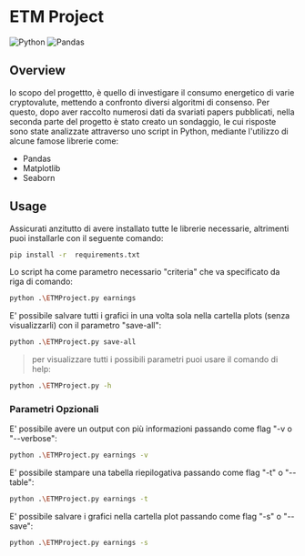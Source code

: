 # ETM Project 

![Python](https://img.shields.io/badge/python-3670A0?style=for-the-badge&logo=python&logoColor=ffdd54)
![Pandas](https://img.shields.io/badge/pandas-%23150458.svg?style=for-the-badge&logo=pandas&logoColor=white)

## Overview
lo scopo del progettto,  è quello di investigare il consumo energetico di varie cryptovalute, mettendo a confronto diversi algoritmi di consenso. Per questo, dopo aver raccolto numerosi dati da svariati papers pubblicati, nella seconda parte del progetto è stato creato un sondaggio, le cui risposte sono state analizzate attraverso uno script in Python, mediante l'utilizzo di alcune famose librerie come:
- Pandas
- Matplotlib
- Seaborn

## Usage

Assicurati anzitutto di avere installato tutte le librerie necessarie, altrimenti puoi installarle con il seguente comando:
``` bash
pip install -r  requirements.txt
```
Lo script ha come parametro necessario "criteria" che va specificato da riga di comando:
``` bash
python .\ETMProject.py earnings 
```
E' possibile salvare tutti i grafici in una volta sola nella cartella plots (senza visualizzarli) con il parametro "save-all":
``` bash
python .\ETMProject.py save-all
```
> per visualizzare tutti i possibili parametri puoi usare il comando di help:
``` bash
python .\ETMProject.py -h
```

### Parametri Opzionali

E' possibile avere un output con più informazioni passando come flag "-v o "--verbose":
``` bash
python .\ETMProject.py earnings -v
```
E' possibile stampare una tabella riepilogativa passando come flag "-t" o "--table":
``` bash
python .\ETMProject.py earnings -t
```
E' possibile salvare i grafici nella cartella plot passando come flag "-s" o "--save":
 ``` bash
python .\ETMProject.py earnings -s
```
